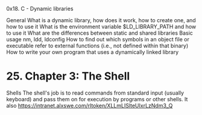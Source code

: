 0x18. C - Dynamic libraries

General
What is a dynamic library, how does it work, how to create one, and how to use it
What is the environment variable $LD_LIBRARY_PATH and how to use it
What are the differences between static and shared libraries
Basic usage nm, ldd, ldconfig
How to find out which symbols in an object file or executable refer to external functions (i.e., not defined within that binary)
How to write your own program that uses a dynamically linked library
# 25. Chapter 3: The Shell
Shells
The shell's job is to read commands from standard input (usually keyboard) and pass them on for execution by programs or other shells. It also
https://intranet.alxswe.com/rltoken/XLLmLISlteUIxrLzNdm3_Q
